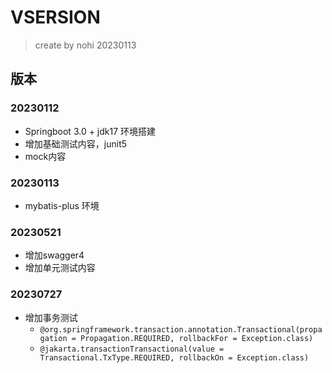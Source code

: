 # VSERSION
> create by nohi 20230113


## 版本 
### 20230112
* Springboot 3.0 + jdk17 环境搭建
* 增加基础测试内容，junit5
* mock内容

### 20230113 
* mybatis-plus 环境

### 20230521
* 增加swagger4
* 增加单元测试内容

### 20230727
* 增加事务测试
  * `@org.springframework.transaction.annotation.Transactional(propagation = Propagation.REQUIRED, rollbackFor = Exception.class)`
  * `@jakarta.transactionTransactional(value = Transactional.TxType.REQUIRED, rollbackOn = Exception.class)`
